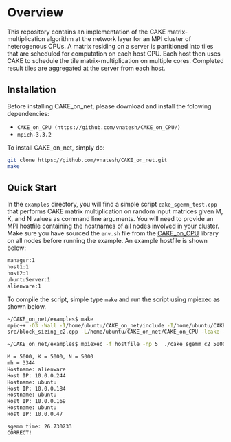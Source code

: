 # Overview
This repository contains an implementation of the CAKE matrix-multiplication algorithm at the network layer for an MPI cluster of heterogenous CPUs. A matrix residing on a server is partitioned into tiles that are scheduled for computation on each host CPU. Each host then uses CAKE to schedule the tile matrix-multiplication on multiple cores. Completed result tiles are aggregated at the server from each host. 

## Installation

Before installing CAKE_on_net, please download and install the folowing dependencies:

* `CAKE_on_CPU (https://github.com/vnatesh/CAKE_on_CPU/)`
* `mpich-3.3.2`

To install CAKE_on_net, simply do:
```bash
git clone https://github.com/vnatesh/CAKE_on_net.git
make
```

## Quick Start

In the `examples` directory, you will find a simple script `cake_sgemm_test.cpp` that performs CAKE matrix multiplication on random input matrices given M, K, and N values as command line arguments. You will need to provide an MPI hostfile containing the hostnames of all nodes involved in your cluster. Make sure you have sourced the `env.sh` file from the [CAKE_on_CPU](https://github.com/vnatesh/CAKE_on_CPU) library on all nodes before running the example. An example hostfile is shown below:

```bash
manager:1
host1:1
host2:1
ubuntuServer:1
alienware:1
```

To compile the script, simple type `make` and run the script using mpiexec as shown below. 

```bash
~/CAKE_on_net/examples$ make
mpic++ -O3 -Wall -I/home/ubuntu/CAKE_on_net/include -I/home/ubuntu/CAKE_on_net/CAKE_on_CPU/include -I/usr/local/include/blis src/cake_sgemm_c2.cpp src/pack_c2.cpp \
src/block_sizing_c2.cpp -L/home/ubuntu/CAKE_on_net/CAKE_on_CPU -lcake -fopenmp -o cake_sgemm_test

~/CAKE_on_net/examples$ mpiexec -f hostfile -np 5  ./cake_sgemm_c2 5000 5000 5000 4

M = 5000, K = 5000, N = 5000
mh = 3344
Hostname: alienware
Host IP: 10.0.0.244
Hostname: ubuntu
Host IP: 10.0.0.184
Hostname: ubuntu
Host IP: 10.0.0.169
Hostname: ubuntu
Host IP: 10.0.0.47

sgemm time: 26.730233 
CORRECT!
```
